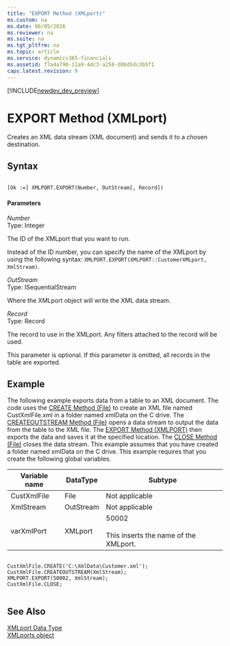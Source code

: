 ```yaml
---
title: "EXPORT Method (XMLport)"
ms.custom: na
ms.date: 06/05/2016
ms.reviewer: na
ms.suite: na
ms.tgt_pltfrm: na
ms.topic: article
ms.service: dynamics365-financials
ms.assetid: f7a4a790-11a9-4dc3-a258-d0bd5dc3b5f1
caps.latest.revision: 9
---
```


[!INCLUDE[newdev_dev_preview](../includes/newdev_dev_preview.md)]

# EXPORT Method (XMLport)
Creates an XML data stream \(XML document\) and sends it to a chosen destination.  
  
## Syntax  
  
```  
  
[Ok :=] XMLPORT.EXPORT(Number, OutStream[, Record])  
```  
  
#### Parameters  
 *Number*  
 Type: Integer  
  
 The ID of the XMLport that you want to run.  
  
 Instead of the ID number, you can specify the name of the XMLport by using the following syntax: `XMLPORT.EXPORT(XMLPORT::CustomerXMLport, XmlStream)`. <!--Links For more information, see [Walkthrough: Exporting Data from Tables to XML Documents](Walkthrough--Exporting-Data-from-Tables-to-XML-Documents.md).-->  
  
 *OutStream*  
 Type: ISequentialStream  
  
 Where the XMLport object will write the XML data stream.  
  
 *Record*  
 Type: Record  
  
 The record to use in the XMLport. Any filters attached to the record will be used.  
  
 This parameter is optional. If this parameter is omitted, all records in the table are exported.  
  
## Example  
 The following example exports data from a table to an XML document. The code uses the [CREATE Method \(File\)](devenv-CREATE-Method-File.md) to create an XML file named CustXmlFile.xml in a folder named xmlData on the C drive. The [CREATEOUTSTREAM Method \(File\)](devenv-CREATEOUTSTREAM-Method-File.md) opens a data stream to output the data from the table to the XML file. The [EXPORT Method \(XMLPORT\)](devenv-EXPORT-Method-XMLport.md) then exports the data and saves it at the specified location. The [CLOSE Method \(File\)](devenv-CLOSE-Method-File.md) closes the data stream. This example assumes that you have created a folder named xmlData on the C drive. This example requires that you create the following global variables.  
  
|Variable name|DataType|Subtype|  
|-------------------|--------------|-------------|  
|CustXmlFile|File|Not applicable|  
|XmlStream|OutStream|Not applicable|  
|varXmlPort|XMLport|50002<br /><br /> This inserts the name of the XMLport.|  
  
```  
  
CustXmlFile.CREATE('C:\XmlData\Customer.xml');  
CustXmlFile.CREATEOUTSTREAM(XmlStream);  
XMLPORT.EXPORT(50002, XmlStream);  
CustXmlFile.CLOSE;  
  
```  
  
## See Also  
 [XMLport Data Type](../datatypes/devenv-XMLport-Data-Type.md)   
 [XMLports object](../devenv-XMLport-object.md)  